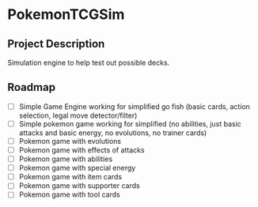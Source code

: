 # PokemonTCGSim

## Project Description
Simulation engine to help test out possible decks.

## Roadmap
- [ ] Simple Game Engine working for simplified go fish (basic cards, action selection, legal move detector/filter)
- [ ] Simple pokemon game working for simplified (no abilities, just basic attacks and basic energy, no evolutions, no trainer cards)
- [ ] Pokemon game with evolutions
- [ ] Pokemon game with effects of attacks
- [ ] Pokemon game with abilities
- [ ] Pokemon game with special energy
- [ ] Pokemon game with item cards
- [ ] Pokemon game with supporter cards
- [ ] Pokemon game with tool cards
